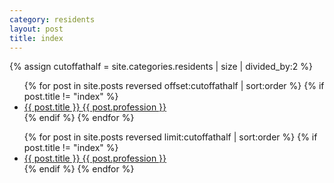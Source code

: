 ```yaml
---
category: residents
layout: post
title: index
---
```

{% assign cutoffathalf = site.categories.residents | size | divided_by:2 %}	
<div class="row">		
	<div class="col-lg-6 col-md-12">	
		<ul class="residents-list">
			{% for post in site.posts reversed offset:cutoffathalf | sort:order  %}
				{% if post.title != "index" %}
					<li>
						<a href="#"  data-page="{{post.order}}"><span class="krux-bold">{{ post.title }} </span><span class="list-subtitle">{{ post.profession }}</span></a>
					</li>
				{% endif %}
			{% endfor %}
		</ul>
	</div>
	<div class="col-lg-6 col-md-12">
		<ul class="residents-list">				
			{% for post in site.posts reversed limit:cutoffathalf | sort:order %}
				{% if post.title != "index" %}
					<li>
						<a href="#" data-page="{{post.order}}"><span class="krux-bold">{{ post.title }} </span> <span class="list-subtitle">{{ post.profession }}</span></a>
					</li>
				{% endif %}
			{% endfor %}
		</ul>
	</div>		
</div>
